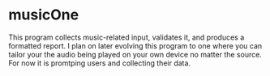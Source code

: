 # musicOne
This program collects music-related input, validates it, and produces a formatted report. I plan on later evolving this program to one where you can tailor your the audio being played on your own device no matter the source. For now it is promtping users and collecting their data. 
